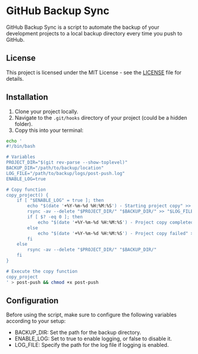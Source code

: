 # GitHub Backup Sync

GitHub Backup Sync is a script to automate the backup of your development projects to a local backup directory every time you push to GitHub.

## License

This project is licensed under the MIT License - see the [LICENSE](LICENSE) file for details.

## Installation

1. Clone your project locally.
2. Navigate to the `.git/hooks` directory of your project (could be a hidden folder).
3. Copy this into your terminal:
```sh
echo '
#!/bin/bash

# Variables
PROJECT_DIR="$(git rev-parse --show-toplevel)"
BACKUP_DIR="/path/to/backup/location"
LOG_FILE="/path/to/backup/logs/post-push.log"
ENABLE_LOG=true

# Copy function
copy_project() {
    if [ "$ENABLE_LOG" = true ]; then
        echo "$(date '+%Y-%m-%d %H:%M:%S') - Starting project copy" >> "$LOG_FILE"
        rsync -av --delete "$PROJECT_DIR/" "$BACKUP_DIR/" >> "$LOG_FILE" 2>&1
        if [ $? -eq 0 ]; then
            echo "$(date '+%Y-%m-%d %H:%M:%S') - Project copy completed successfully" >> "$LOG_FILE"
        else
            echo "$(date '+%Y-%m-%d %H:%M:%S') - Project copy failed" >> "$LOG_FILE"
        fi
    else
        rsync -av --delete "$PROJECT_DIR/" "$BACKUP_DIR/"
    fi
}

# Execute the copy function
copy_project
' > post-push && chmod +x post-push
```

## Configuration
Before using the script, make sure to configure the following variables according to your setup:

- BACKUP_DIR: Set the path for the backup directory.
- ENABLE_LOG: Set to true to enable logging, or false to disable it.
- LOG_FILE: Specify the path for the log file if logging is enabled.
